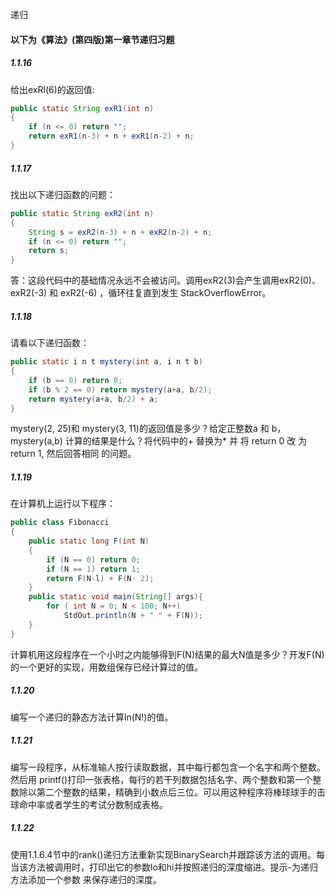 递归

#### 以下为《算法》(第四版)第一章节递归习题

##### 1.1.16

给出exRl(6)的返回值:

```java
public static String exR1(int n)
{
    if (n <= 0) return ""; 
    return exR1(n-3) + n + exR1(n-2) + n;
}
```

##### 1.1.17

找出以下递归函数的问题：

```java
public static String exR2(int n)
{
    String s = exR2(n-3) + n + exR2(n-2) + n;
 	if (n <= 0) return "";
    return s;
}

```

答：这段代码中的基础情况永远不会被访问。调用exR2(3)会产生调用exR2(0)、exR2(-3) 和 exR2(-6) ，循环往复直到发生 StackOverflowError。

##### 1.1.18

请看以下递归函数：

```java
public static i n t mystery(int a, i n t b)
{
    if (b == 0) return 0; 
    if (b % 2 == 0) return mystery(a+a, b/2); 
    return mystery(a+a, b/2) + a;
}

```
mystery(2, 25)和 mystery(3, 11)的返回值是多少？给定正整数a 和 b，mystery(a,b) 计算的结果是什么？将代码中的+ 替换为* 并 将 return 0 改 为 return 1, 然后回答相同 的问题。

##### 1.1.19

在计算机上运行以下程序：

```java
public class Fibonacci
{
    public static long F(int N)
    {
        if (N == 0) return 0; 
        if (N == 1) return 1; 
        return F(N-l) + F(N- 2);
	} 
    public static void main(String[] args){
        for ( int N = 0; N < 100; N++) 
            StdOut.println(N + " " + F(N));
    }    
}
```
计算机用这段程序在一个小时之内能够得到F(N)结果的最大N值是多少？开发F(N) 的一个更好的实现，用数组保存已经计算过的值。 

##### 1.1.20

编写一个递归的静态方法计算ln(N!)的值。

##### 1.1.21

编写一段程序，从标准输人按行读取数据，其中每行都包含一个名字和两个整数。然后用 printf()打印一张表格，每行的若干列数据包括名字、两个整数和第一个整数除以第二个整数的结果，精确到小数点后三位。可以用这种程序将棒球球手的击球命中率或者学生的考试分数制成表格。 

##### 1.1.22

使用1.1.6.4节中的rank()递归方法重新实现BinarySearch并跟踪该方法的调用。每当该方法被调用时，打印出它的参数lo和hi并按照递归的深度缩进。提示-为递归方法添加一个参数 来保存递归的深度。